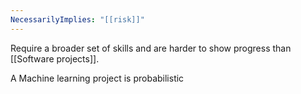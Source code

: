 ```yaml
---
NecessarilyImplies: "[[risk]]"
---
```


Require a broader set of skills and are harder to show progress than [[Software projects]]. 

A Machine learning project is probabilistic
